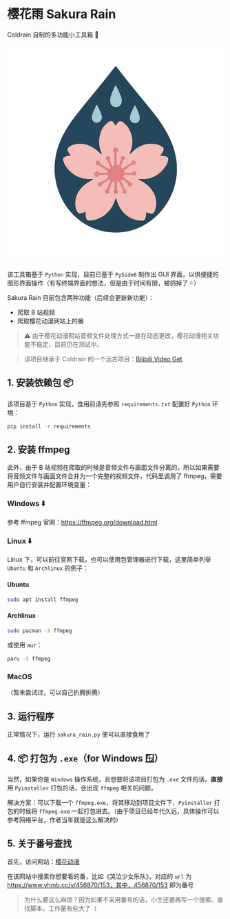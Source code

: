 # 樱花雨 Sakura Rain

Coldrain 自制的多功能小工具箱 🧰

![logo](./logo.png)

该工具箱基于 `Python` 实现，目前已基于 `PySide6` 制作出 GUI 界面，以供便捷的图形界面操作（有写终端界面的想法，但是由于时间有限，被鸽掉了 💦）

Sakura Rain 目前包含两种功能（后续会更新新功能）：
- 爬取 B 站视频
- 爬取樱花动漫网站上的番

> ⚠️ 由于樱花动漫网站音频文件处理方式一直在动态更改，樱花动漫相关功能不稳定，目前仍在测试中。

> 该项目继承于 Coldrain 的一个远古项目：[Bilibili Video Get](https://github.com/ziheng5/-bilibili-video-get-)

## 1. 安装依赖包 📦
该项目基于 `Python` 实现，食用前请先参照 `requirements.txt` 配置好 `Python` 环境：

```bash
pip install -r requirements
```

## 2. 安装 ffmpeg
此外，由于 B 站视频在爬取的时候是音频文件与画面文件分离的，所以如果需要将音频文件与画面文件合并为一个完整的视频文件，代码里调用了 ffmpeg，需要用户自行安装并配置环境变量：

### Windows ⬇️

参考 ffmpeg 官网：https://ffmpeg.org/download.html

### Linux ⬇️
Linux 下，可以前往官网下载，也可以使用包管理器进行下载，这里简单列举 `Ubuntu` 和 `Archlinux` 的例子：

#### Ubuntu
```bash
sudo apt install ffmpeg
```

#### Archlinux
```bash
sudo pacman -S ffmpeg
```

或使用 `aur`：

```bash
paru -S ffmpeg
```

### MacOS
（暂未尝试过，可以自己折腾折腾）


## 3. 运行程序
正常情况下，运行 `sakura_rain.py` 便可以直接食用了

## 4. 📦 打包为 `.exe`（for Windows 🪟）
当然，如果你是 `Windows` 操作系统，且想要将该项目打包为 `.exe` 文件的话，**直接**用 `Pyinstaller` 打包的话，会出现 `ffmpeg` 相关的问题。

解决方案：可以下载一个 `ffmpeg.exe`，将其移动到项目文件下，`Pyinstaller` 打包的时候将 `ffmpeg.exe` 一起打包进去。（由于项目已经年代久远，具体操作可以参考网络平台，作者当年就是这么解决的）

## 5. 关于番号查找
首先，访问网站：[樱花动漫](https://www.yhmb.cc/)

在该网站中搜素你想要看的番，比如《哭泣少女乐队》，对应的 `url` 为 https://www.yhmb.cc/v/456870/153，其中，456870/153 即为番号

> 为什么要这么麻烦？因为如果不采用番号的话，小生还要再写一个搜索、查找脚本，工作量有些大了（
